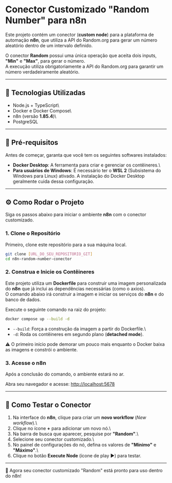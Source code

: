 # Conector Customizado "Random Number" para n8n

Este projeto contém um conector (**custom node**) para a plataforma de
automação **n8n**, que utiliza a API do Random.org para gerar um número
aleatório dentro de um intervalo definido.

O conector **Random** possui uma única operação que aceita dois inputs,
**"Min"** e **"Max"**, para gerar o número.\
A execução utiliza obrigatoriamente a API do Random.org para garantir um
número verdadeiramente aleatório.

------------------------------------------------------------------------

## 🚀 Tecnologias Utilizadas

-   Node.js + TypeScript\
-   Docker e Docker Compose\
-   n8n (versão **1.85.4**)\
-   PostgreSQL

------------------------------------------------------------------------

## 🔧 Pré-requisitos

Antes de começar, garanta que você tem os seguintes softwares
instalados:

-   **Docker Desktop**: A ferramenta para criar e gerenciar os
    contêineres.\
-   **Para usuários de Windows**: É necessário ter o **WSL 2**
    (Subsistema do Windows para Linux) ativado. A instalação do Docker
    Desktop geralmente cuida dessa configuração.

------------------------------------------------------------------------

## ⚙️ Como Rodar o Projeto

Siga os passos abaixo para iniciar o ambiente **n8n** com o conector
customizado.

### 1. Clone o Repositório

Primeiro, clone este repositório para a sua máquina local.

``` bash
git clone [URL_DO_SEU_REPOSITORIO_GIT]
cd n8n-random-number-conector
```

### 2. Construa e Inicie os Contêineres

Este projeto utiliza um **Dockerfile** para construir uma imagem
personalizada do **n8n** que já inclui as dependências necessárias (como
o axios).\
O comando abaixo irá construir a imagem e iniciar os serviços do **n8n**
e do banco de dados.

Execute o seguinte comando na raiz do projeto:

``` bash
docker compose up --build -d
```

-   `--build`: Força a construção da imagem a partir do Dockerfile.\
-   `-d`: Roda os contêineres em segundo plano (**detached mode**).

⚠️ O primeiro início pode demorar um pouco mais enquanto o Docker baixa
as imagens e constrói o ambiente.

### 3. Acesse o n8n

Após a conclusão do comando, o ambiente estará no ar.

Abra seu navegador e acesse: <http://localhost:5678>

------------------------------------------------------------------------

## 🧪 Como Testar o Conector

1.  Na interface do **n8n**, clique para criar um **novo workflow**
    (*New workflow*).\
2.  Clique no ícone **+** para adicionar um novo nó.\
3.  Na barra de busca que aparecer, pesquise por **"Random"**.\
4.  Selecione seu conector customizado.\
5.  No painel de configurações do nó, defina os valores de **"Mínimo"**
    e **"Máximo"**.\
6.  Clique no botão **Execute Node** (ícone de play ▶️) para testar.

------------------------------------------------------------------------

📌 Agora seu conector customizado "Random" está pronto para uso dentro
do n8n!

